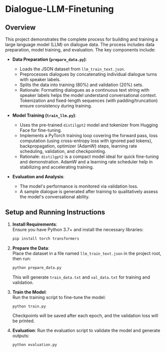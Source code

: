 # Dialogue-LLM-Finetuning

## Overview
This project demonstrates the complete process for building and training a large language model (LLM) on dialogue data. The process includes data preparation, model training, and evaluation. The key components include:

- **Data Preparation (`prepare_data.py`)**:  
  - Loads the JSON dataset from `llm_train_text.json`.  
  - Preprocesses dialogues by concatenating individual dialogue turns with speaker labels.  
  - Splits the data into training (80%) and validation (20%) sets.  
  - Rationale: Formatting dialogues as a continuous text string with speaker labels helps the model understand conversational context. Tokenization and fixed-length sequences (with padding/truncation) ensure consistency during training.

- **Model Training (`train_llm.py`)**:  
  - Uses the pre-trained `distilgpt2` model and tokenizer from Hugging Face for fine-tuning.  
  - Implements a PyTorch training loop covering the forward pass, loss computation (using cross-entropy loss with ignored pad tokens), backpropagation, optimizer (AdamW) steps, learning rate scheduling, validation, and checkpointing.  
  - Rationale: `distilgpt2` is a compact model ideal for quick fine-tuning and demonstration. AdamW and a learning rate scheduler help in stabilizing and accelerating training.

- **Evaluation and Analysis**:  
  - The model's performance is monitored via validation loss.  
  - A sample dialogue is generated after training to qualitatively assess the model's conversational ability.

## Setup and Running Instructions

1. **Install Requirements**:  
   Ensure you have Python 3.7+ and install the necessary libraries:
   ```bash
   pip install torch transformers
   ```

2. **Prepare the Data**:  
   Place the dataset in a file named `llm_train_text.json` in the project root, then run:
   ```bash
   python prepare_data.py
   ```
   This will generate `train_data.txt` and `val_data.txt` for training and validation.

3. **Train the Model**:  
   Run the training script to fine-tune the model:
   ```bash
   python train.py
   ```
   Checkpoints will be saved after each epoch, and the validation loss will be printed.

4. **Evaluation**:
   Run the evaluation script to validate the model and generate outputs:
   ```bash
   python evaluation.py
   ```
